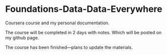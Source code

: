 # Foundations-Data-Data-Everywhere
Coursera course and my personal documentation.

The course will be completed in 2 days with notes. Which will be posted on my github page.

The course has been finished—plans to update the materials.
